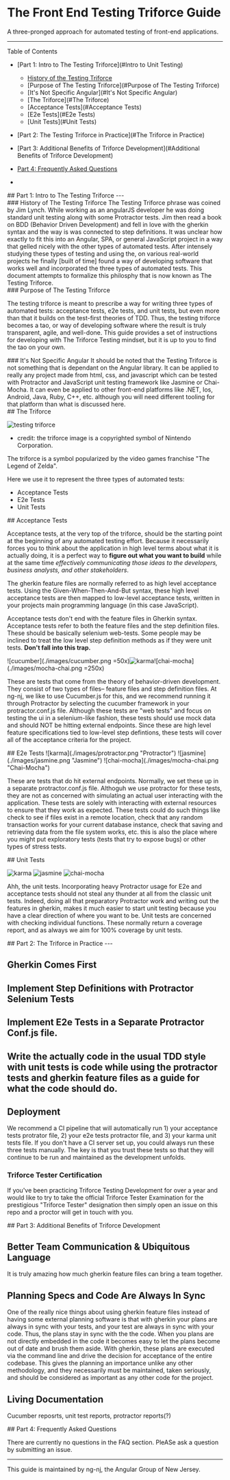 # The Front End Testing Triforce Guide

A three-pronged approach for automated testing of front-end applications. 

---

Table of Contents
  - [Part 1: Intro to The Testing Triforce](#Intro to Unit Testing)
    - [History of the Testing Triforce](#history)
    - [Purpose of The Testing Triforce](#Purpose of The Testing Triforce)
    - [It's Not Specific Angular](#It's Not Specific Angular)
    - [The Triforce](#The Triforce)
    - [Acceptance Tests](#Acceptance Tests)
    - [E2e Tests](#E2e Tests)
    - [Unit Tests](#Unit Tests)
  - [Part 2: The Testing Triforce in Practice](#The Triforce in Practice)
  - [Part 3: Additional Benefits of Triforce Development](#Additional Benefits of Triforce Development)
  - [Part 4: Frequently Asked Questions](#FAQ)


-

<div name="Intro to Unit Testing"></div>
## Part 1: Intro to The Testing Triforce
---
<div name="history"></div>
### History of The Testing Triforce
The Testing Triforce phrase was coined by Jim Lynch. While working as an angularJS developer he was doing standard unit testing along with some Protractor tests. Jim then read a book on BDD (Behavior Driven Development) and fell in love with the gherkin syntax and the way is was connected to step definitions. It was unclear how exactly to fit this into an Angular, SPA, or general JavaScript project in a way that gelled nicely with the other types of automated tests. After intensely studying these types of testing and using the, on various real-world projects he finally [built of time] found a way of developing software that works well and incorporated the three types of automated tests. This document attempts to formalize this philosphy that is now known as The Testing Triforce.

<div name="Purpose of The Testing Triforce"></div>
### Purpose of The Testing Triforce

The testing triforce is meant to prescribe a way for writing three types of automated tests: acceptance tests, e2e tests, and unit tests, but even more than that it builds on the test-first theories of TDD. Thus, the testing triforce becomes a tao, or way of developing software where the result is truly transparent, agile, and well-done. This guide provides a set of instructions for developing with The Triforce Testing mindset, but it is up to you to find the tao on your own.

<div name="It's Not Specific Angular"></div>
### It's Not Specific Angular
It should be noted that the Testing Triforce is not something that is dependant on the Angular library. It can be applied to really any project made from html, css, and javascript which can be tested with Protractor and JavaScript unit testing framework like Jasmine or Chai-Mocha. It can even be applied to other front-end platforms like .NET, Ios, Android, Java, Ruby, C++, etc. although you will need different tooling for that platform than what is discussed here. 

<div name="The Triforce"></div>
## The Triforce

![testing triforce](./images/testing-triforce.png "Testing Triforce")
- credit: the triforce image is a copyrighted symbol of Nintendo Corporation. 

The triforce is a symbol popularized by the video games franchise "The Legend of Zelda".

Here we use it to represent the three types of automated tests: 

- Acceptance Tests
- E2e Tests
- Unit Tests

<div name="Acceptance Tests"></div>
## Acceptance Tests

Acceptance tests, at the very top of the triforce, should be the starting point at the beginning of any automated testing effort. Because it necessarily forces you to think about the application in high level terms about what it is actually doing, it is a perfect way to **figure out what you want to build** while at the same time *effectively communicating those ideas to the developers, business analysts, and other stakeholders*. 

The gherkin feature files are normally referred to as high level acceptance tests. Using the Given-When-Then-And-But syntax, these high level acceptance tests are then mapped to low-level acceptance tests, written in your projects main programming language (in this case JavaScript). 

Acceptance tests don't end with the feature files in Gherkin syntax. Acceptance tests refer to both the feature files and the step definition files. These should be basically selenium web-tests. Some people may be inclined to treat the low level step definition methods as if they were unit tests. **Don't fall into this trap.** 




![cucumber](./images/cucumber.png =50x)![karma](./images/protractor.png "Protractor")![chai-mocha](./images/mocha-chai.png =250x) 

These are tests that come from the theory of behavior-driven development. They consist of two types of files– feature files and step definition files. At ng-nj, we like to use Cucumber.js for this, and we recommend running it through Protractor by selecting the cucumber framework in your protractor.conf.js file. Although these tests are "web tests" and focus on testing the ui in a selenium-like fashion, these tests should use mock data and should NOT be hitting external endpoints. Since these are high level feature specifications tied to low-level step defintions, these tests will cover all of the acceptance criteria for the project.  

<div name="E2e Tests"></div>
## E2e Tests
![karma](./images/protractor.png "Protractor") ![jasmine](./images/jasmine.png "Jasmine") ![chai-mocha](./images/mocha-chai.png "Chai-Mocha") 

These are tests that do hit external endpoints. Normally, we set these up in a separate protractor.conf.js file. Althoguh we use protractor for these tests, they are not as concerned with simulating an actual user interacting with the application. These tests are solely with interacting with external resources to ensure that they work as expected. These tests could do such things like check to see if files exist in a remote location, check that any random transaction works for your current database instance, check that saving and retrieving data from the file system works, etc. this is also the place where you might put exploratory tests (tests that try to expose bugs) or other types of stress tests.

<div name="Unit Tests"></div>
## Unit Tests

![karma](./images/karma.png "Karma") ![jasmine](./images/jasmine.png "Jasmine") ![chai-mocha](./images/mocha-chai.png "Chai-Mocha") 

Ahh, the unit tests. Incorporating heavy Protractor usage for E2e and acceptance tests should not steal any thunder at all from the classic unit tests. Indeed, doing all that preparatory Protractor work and writing out the features in gherkin, makes it much easier to start unit testing because you have a clear direction of where you want to be. Unit tests are concerned with checking individual functions. These normally return a coverage report, and as always we aim for 100% coverage by unit tests. 


<div name="The Triforce in Practice"></div>
## Part 2: The Triforce in Practice
--- 

## Gherkin Comes First


## Implement Step Definitions with Protractor Selenium Tests

## Implement E2e Tests in a Separate Protractor Conf.js file.

## Write the actually code in the usual TDD style with unit tests is code while using the protractor tests and gherkin feature files as a guide for what the code should do.

## Deployment
We recommend a CI pipeline that will automatically run 1) your acceptance tests protrator file, 2) your e2e tests protractor file, and 3) your karma unit tests file. If you don't have a CI server set up, you could always run these three tests manually. The key is that you trust these tests so that they will continue to be run and maintained as the development unfolds. 

### Triforce Tester Certification
If you've been practicing Triforce Testing Development for over a year and would like to try to take the official Triforce Tester Examination for the prestigious "Triforce Tester" designation then simply open an issue on this repo and a proctor will get in touch with you. 


<div name="Additional Benefits of Triforce Development"></div>
## Part 3: Additional Benefits of Triforce Development

## Better Team Communication & Ubiquitous Language
It is truly amazing how much gherkin feature files can bring a team together. 


## Planning Specs and Code Are Always In Sync
One of the really nice things about using gherkin feature files instead of having some external planning software is that with gherkin your plans are always in sync with your tests, and your test are always in sync with your code. Thus, the plans stay in sync with the the code. When you plans are not directly embedded in the code it becomes easy to let the plans become out of date and brush them aside. With gherkin, these plans are executed via the command line and drive the decision for acceptance of the entire codebase. This gives the planning an importance unlike any other methodology, and they necessarily must be maintained, taken seriously, and should be considered as important as any other code for the project. 


## Living Documentation
Cucumber reposrts, unit test reports, protractor reports(?)




<div name="FAQ"></div>
## Part 4: Frequently Asked Questions

There are currently no questions in the FAQ section. PleASe ask a question by submitting an issue.



---

This guide is maintained by ng-nj, the Angular Group of New Jersey.
